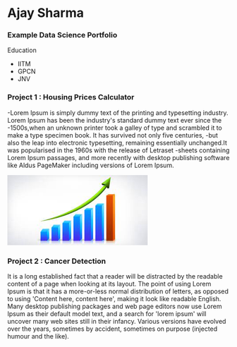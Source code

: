 # Ajay Sharma
### Example Data Science Portfolio

Education
* IITM
* GPCN
* JNV

### Project 1 : Housing Prices Calculator

-Lorem Ipsum is simply dummy text of the printing and typesetting industry. Lorem Ipsum has been the industry's standard dummy text ever since the 
-1500s,when an unknown printer took a galley of type and scrambled it to make a type specimen book. It has survived not only five centuries, 
-but also the leap into electronic typesetting, remaining essentially unchanged.It was popularised in the 1960s with the release of Letraset 
-sheets containing Lorem Ipsum passages, and more recently with desktop publishing software like Aldus PageMaker including versions of Lorem Ipsum.

![](/image/graph.jpeg)

### Project 2 : Cancer Detection

It is a long established fact that a reader will be distracted by the readable content of a page when looking at its layout. The point of using Lorem Ipsum is that it has a more-or-less normal distribution of letters, as opposed to using 'Content here, content here', making it look like readable English. Many desktop publishing packages and web page editors now use Lorem Ipsum as their default model text, and a search for 'lorem ipsum' will uncover many web sites still in their infancy. Various versions have evolved over the years, sometimes by accident, sometimes on purpose (injected humour and the like).

